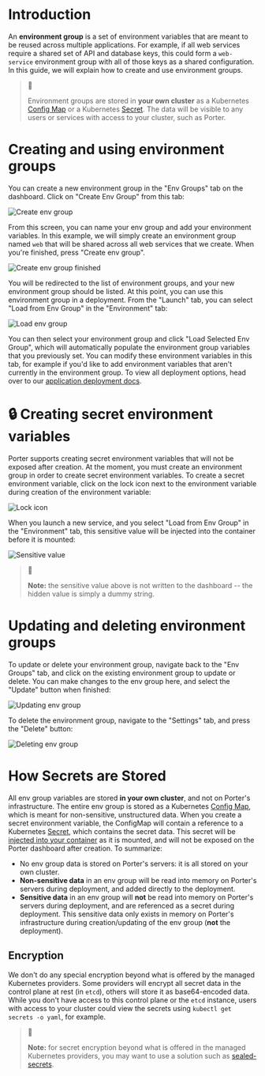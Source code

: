 # Introduction

An **environment group** is a set of environment variables that are meant to be reused across multiple applications. For example, if all web services require a shared set of API and database keys, this could form a `web-service` environment group with all of those keys as a shared configuration. In this guide, we will explain how to create and use environment groups. 

> 📘
> 
> Environment groups are stored in **your own cluster** as a Kubernetes [Config Map](https://kubernetes.io/docs/concepts/configuration/configmap/) or a Kubernetes [Secret](https://kubernetes.io/docs/concepts/configuration/secret). The data will be visible to any users or services with access to your cluster, such as Porter.

# Creating and using environment groups

You can create a new environment group in the "Env Groups" tab on the dashboard. Click on "Create Env Group" from this tab:

![Create env group](https://files.readme.io/07c9628-env-groups-0.png "env-groups-0.png")

From this screen, you can name your env group and add your environment variables. In this example, we will simply create an environment group named `web` that will be shared across all web services that we create. When you're finished, press "Create env group". 

![Create env group finished](https://files.readme.io/f795459-env-groups-1.png "env-groups-1.png")

You will be redirected to the list of environment groups, and your new environment group should be listed. At this point, you can use this environment group in a deployment. From the "Launch" tab, you can select "Load from Env Group" in the "Environment" tab:

![Load env group](https://files.readme.io/c909d6a-env-groups-4.png "env-groups-4.png")

You can then select your environment group and click "Load Selected Env Group", which will automatically populate the environment group variables that you previously set. You can modify these environment variables in this tab, for example if you'd like to add environment variables that aren't currently in the environment group. To view all deployment options, head over to our [application deployment docs](https://docs.getporter.dev/docs/add-ons). 

# 🔒 Creating secret environment variables

Porter supports creating secret environment variables that will not be exposed after creation. At the moment, you must create an environment group in order to create secret environment variables. To create a secret environment variable, click on the lock icon next to the environment variable during creation of the environment variable:

![Lock icon](https://files.readme.io/1d91810-env-groups-5.png "env-groups-5.png")

When you launch a new service, and you select "Load from Env Group" in the "Environment" tab, this sensitive value will be injected into the container before it is mounted:

![Sensitive value](https://files.readme.io/14f07f3-Screen_Shot_2021-04-27_at_9.33.04_AM.png "Screen Shot 2021-04-27 at 9.33.04 AM.png")

> 📘
> 
> **Note:** the sensitive value above is not written to the dashboard -- the hidden value is simply a dummy string.

# Updating and deleting environment groups

To update or delete your environment group, navigate back to the "Env Groups" tab, and click on the existing environment group to update or delete. You can make changes to the env group here, and select the "Update" button when finished: 

![Updating env group](https://files.readme.io/d26712e-env-groups-2.png "env-groups-2.png")

To delete the environment group, navigate to the "Settings" tab, and press the "Delete" button:

![Deleting env group](https://files.readme.io/4323089-env-groups-3.png "env-groups-3.png")

# How Secrets are Stored

All env group variables are stored **in your own cluster**, and not on Porter's infrastructure. The entire env group is stored as a Kubernetes [Config Map](https://kubernetes.io/docs/concepts/configuration/configmap/), which is meant for non-sensitive, unstructured data. When you create a secret environment variable, the ConfigMap will contain a reference to a Kubernetes [Secret](https://kubernetes.io/docs/concepts/configuration/secret), which contains the secret data. This secret will be [injected into your container](https://kubernetes.io/docs/tasks/inject-data-application/distribute-credentials-secure/) as it is mounted, and will not be exposed on the Porter dashboard after creation. To summarize:

- No env group data is stored on Porter's servers: it is all stored on your own cluster. 
- **Non-sensitive data** in an env group will be read into memory on Porter's servers during deployment, and added directly to the deployment. 
- **Sensitive data** in an env group will **not** be read into memory on Porter's servers during deployment, and are referenced as a secret during deployment. This sensitive data only exists in memory on Porter's infrastructure during creation/updating of the env group (**not** the deployment). 

## Encryption

We don't do any special encryption beyond what is offered by the managed Kubernetes providers. Some providers will encrypt all secret data in the control plane at rest (in `etcd`), others will store it as base64-encoded data. While you don't have access to this control plane or the `etcd` instance, users with access to your cluster could view the secrets using `kubectl get secrets -o yaml`, for example.

> 📘
> 
> **Note:** for secret encryption beyond what is offered in the managed Kubernetes providers, you may want to use a solution such as [sealed-secrets](https://github.com/bitnami-labs/sealed-secrets).
